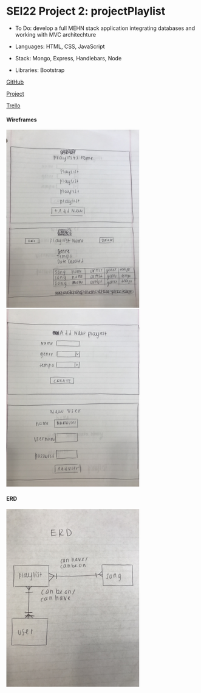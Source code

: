 # SEI22 Project 2: projectPlaylist

* To Do: develop a full MEHN stack application integrating databases and working with MVC architechture

* Languages: HTML, CSS, JavaScript

* Stack: Mongo, Express, Handlebars, Node

* Libraries: Bootstrap

[GitHub](https://github.com/racheltezza/project2-playlists "My gitHub repo")

[Project](https://morning-badlands-64029.herokuapp.com/users "My deployed site")

[Trello](https://trello.com/b/HBh6qHWL/sei22-project-2 "My Trello board")


#### Wireframes
<img src="/images/playlists_wireframes1.JPG" alt="wireframe" width="350"/>

<img src="/images/playlists_wireframes2.JPG" alt="wireframe" width="350"/>

#### ERD
<img src="/images/playlists_erd.jpg" alt="wireframe" width="350"/>


